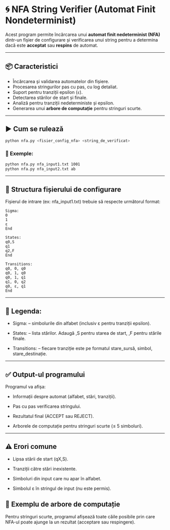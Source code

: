 # 🌀 NFA String Verifier (Automat Finit Nondeterminist)

Acest program permite încărcarea unui **automat finit nedeterminist (NFA)** dintr-un fișier de configurare și verificarea unui string pentru a determina dacă este **acceptat** sau **respins** de automat.

---

## 📦 Caracteristici

- Încărcarea și validarea automatelor din fișiere.
- Procesarea stringurilor pas cu pas, cu log detaliat.
- Suport pentru tranziții epsilon (`ε`).
- Detectarea stărilor de start și finale.
- Analiză pentru tranziții nedeterministe și epsilon.
- Generarea unui **arbore de computație** pentru stringuri scurte.

---

## ▶️ Cum se rulează

```bash
python nfa.py <fisier_config_nfa> <string_de_verificat>
```
### 🔁 Exemple:
```bash
python nfa.py nfa_input1.txt 1001
python nfa.py nfa_input2.txt ab
```
---

## 📝 Structura fișierului de configurare
Fișierul de intrare (ex: nfa_input1.txt) trebuie să respecte următorul format:

```text
Sigma:
0
1
ε
End

States:
q0,S
q1
q2,F
End

Transitions:
q0, 0, q0
q0, 1, q0
q0, 1, q1
q1, 0, q2
q0, ε, q1
End
```
---
## 🔹 Legenda:
- Sigma: – simbolurile din alfabet (inclusiv ε pentru tranziții epsilon).

- States: – lista stărilor. Adaugă ,S pentru starea de start, ,F pentru stările finale.

- Transitions: – fiecare tranziție este pe formatul stare_sursă, simbol, stare_destinație.

---

## ✅ Output-ul programului
Programul va afișa:

- Informații despre automat (alfabet, stări, tranziții).

- Pas cu pas verificarea stringului.

- Rezultatul final (ACCEPT sau REJECT).

- Arborele de computație pentru stringuri scurte (≤ 5 simboluri).

---

## ⚠️ Erori comune
- Lipsa stării de start (qX,S).

- Tranziții către stări inexistente.

- Simboluri din input care nu apar în alfabet.

- Simbolul ε în stringul de input (nu este permis).

## 🧠 Exemplu de arbore de computație
Pentru stringuri scurte, programul afișează toate căile posibile prin care NFA-ul poate ajunge la un rezultat (acceptare sau respingere).